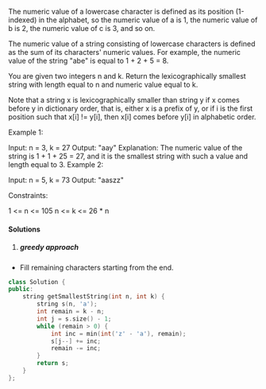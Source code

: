 The numeric value of a lowercase character is defined as its position (1-indexed) in the alphabet, so the numeric value of a is 1, the numeric value of b is 2, the numeric value of c is 3, and so on.

The numeric value of a string consisting of lowercase characters is defined as the sum of its characters' numeric values. For example, the numeric value of the string "abe" is equal to 1 + 2 + 5 = 8.

You are given two integers n and k. Return the lexicographically smallest string with length equal to n and numeric value equal to k.

Note that a string x is lexicographically smaller than string y if x comes before y in dictionary order, that is, either x is a prefix of y, or if i is the first position such that x[i] != y[i], then x[i] comes before y[i] in alphabetic order.

 

Example 1:

Input: n = 3, k = 27
Output: "aay"
Explanation: The numeric value of the string is 1 + 1 + 25 = 27, and it is the smallest string with such a value and length equal to 3.
Example 2:

Input: n = 5, k = 73
Output: "aaszz"
 

Constraints:

1 <= n <= 105
n <= k <= 26 * n



#### Solutions


1. ##### greedy approach

- Fill remaining characters starting from the end.

```cpp
class Solution {
public:
    string getSmallestString(int n, int k) {
        string s(n, 'a');
        int remain = k - n;
        int j = s.size() - 1;
        while (remain > 0) {
            int inc = min(int('z' - 'a'), remain);
            s[j--] += inc;
            remain -= inc;
        }
        return s;
    }
};
```